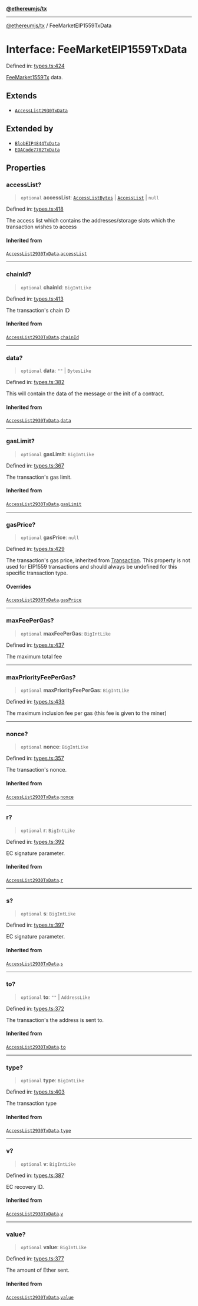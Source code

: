 [**@ethereumjs/tx**](../README.md)

***

[@ethereumjs/tx](../README.md) / FeeMarketEIP1559TxData

# Interface: FeeMarketEIP1559TxData

Defined in: [types.ts:424](https://github.com/ethereumjs/ethereumjs-monorepo/blob/master/packages/tx/src/types.ts#L424)

[FeeMarket1559Tx](../classes/FeeMarket1559Tx.md) data.

## Extends

- [`AccessList2930TxData`](AccessList2930TxData.md)

## Extended by

- [`BlobEIP4844TxData`](BlobEIP4844TxData.md)
- [`EOACode7702TxData`](EOACode7702TxData.md)

## Properties

### accessList?

> `optional` **accessList**: [`AccessListBytes`](../type-aliases/AccessListBytes.md) \| [`AccessList`](../type-aliases/AccessList.md) \| `null`

Defined in: [types.ts:418](https://github.com/ethereumjs/ethereumjs-monorepo/blob/master/packages/tx/src/types.ts#L418)

The access list which contains the addresses/storage slots which the transaction wishes to access

#### Inherited from

[`AccessList2930TxData`](AccessList2930TxData.md).[`accessList`](AccessList2930TxData.md#accesslist)

***

### chainId?

> `optional` **chainId**: `BigIntLike`

Defined in: [types.ts:413](https://github.com/ethereumjs/ethereumjs-monorepo/blob/master/packages/tx/src/types.ts#L413)

The transaction's chain ID

#### Inherited from

[`AccessList2930TxData`](AccessList2930TxData.md).[`chainId`](AccessList2930TxData.md#chainid)

***

### data?

> `optional` **data**: `""` \| `BytesLike`

Defined in: [types.ts:382](https://github.com/ethereumjs/ethereumjs-monorepo/blob/master/packages/tx/src/types.ts#L382)

This will contain the data of the message or the init of a contract.

#### Inherited from

[`AccessList2930TxData`](AccessList2930TxData.md).[`data`](AccessList2930TxData.md#data)

***

### gasLimit?

> `optional` **gasLimit**: `BigIntLike`

Defined in: [types.ts:367](https://github.com/ethereumjs/ethereumjs-monorepo/blob/master/packages/tx/src/types.ts#L367)

The transaction's gas limit.

#### Inherited from

[`AccessList2930TxData`](AccessList2930TxData.md).[`gasLimit`](AccessList2930TxData.md#gaslimit)

***

### gasPrice?

> `optional` **gasPrice**: `null`

Defined in: [types.ts:429](https://github.com/ethereumjs/ethereumjs-monorepo/blob/master/packages/tx/src/types.ts#L429)

The transaction's gas price, inherited from [Transaction](Transaction.md).  This property is not used for EIP1559
transactions and should always be undefined for this specific transaction type.

#### Overrides

[`AccessList2930TxData`](AccessList2930TxData.md).[`gasPrice`](AccessList2930TxData.md#gasprice)

***

### maxFeePerGas?

> `optional` **maxFeePerGas**: `BigIntLike`

Defined in: [types.ts:437](https://github.com/ethereumjs/ethereumjs-monorepo/blob/master/packages/tx/src/types.ts#L437)

The maximum total fee

***

### maxPriorityFeePerGas?

> `optional` **maxPriorityFeePerGas**: `BigIntLike`

Defined in: [types.ts:433](https://github.com/ethereumjs/ethereumjs-monorepo/blob/master/packages/tx/src/types.ts#L433)

The maximum inclusion fee per gas (this fee is given to the miner)

***

### nonce?

> `optional` **nonce**: `BigIntLike`

Defined in: [types.ts:357](https://github.com/ethereumjs/ethereumjs-monorepo/blob/master/packages/tx/src/types.ts#L357)

The transaction's nonce.

#### Inherited from

[`AccessList2930TxData`](AccessList2930TxData.md).[`nonce`](AccessList2930TxData.md#nonce)

***

### r?

> `optional` **r**: `BigIntLike`

Defined in: [types.ts:392](https://github.com/ethereumjs/ethereumjs-monorepo/blob/master/packages/tx/src/types.ts#L392)

EC signature parameter.

#### Inherited from

[`AccessList2930TxData`](AccessList2930TxData.md).[`r`](AccessList2930TxData.md#r)

***

### s?

> `optional` **s**: `BigIntLike`

Defined in: [types.ts:397](https://github.com/ethereumjs/ethereumjs-monorepo/blob/master/packages/tx/src/types.ts#L397)

EC signature parameter.

#### Inherited from

[`AccessList2930TxData`](AccessList2930TxData.md).[`s`](AccessList2930TxData.md#s)

***

### to?

> `optional` **to**: `""` \| `AddressLike`

Defined in: [types.ts:372](https://github.com/ethereumjs/ethereumjs-monorepo/blob/master/packages/tx/src/types.ts#L372)

The transaction's the address is sent to.

#### Inherited from

[`AccessList2930TxData`](AccessList2930TxData.md).[`to`](AccessList2930TxData.md#to)

***

### type?

> `optional` **type**: `BigIntLike`

Defined in: [types.ts:403](https://github.com/ethereumjs/ethereumjs-monorepo/blob/master/packages/tx/src/types.ts#L403)

The transaction type

#### Inherited from

[`AccessList2930TxData`](AccessList2930TxData.md).[`type`](AccessList2930TxData.md#type)

***

### v?

> `optional` **v**: `BigIntLike`

Defined in: [types.ts:387](https://github.com/ethereumjs/ethereumjs-monorepo/blob/master/packages/tx/src/types.ts#L387)

EC recovery ID.

#### Inherited from

[`AccessList2930TxData`](AccessList2930TxData.md).[`v`](AccessList2930TxData.md#v)

***

### value?

> `optional` **value**: `BigIntLike`

Defined in: [types.ts:377](https://github.com/ethereumjs/ethereumjs-monorepo/blob/master/packages/tx/src/types.ts#L377)

The amount of Ether sent.

#### Inherited from

[`AccessList2930TxData`](AccessList2930TxData.md).[`value`](AccessList2930TxData.md#value)

